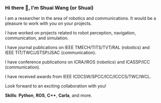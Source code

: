 ### Hi there 👋, I'm Shuai Wang (or Shuai)

I am a researcher in the area of robotics and communications. It would be a pleasure to work with you on your projects.

I have worked on projects related to robot perception, navigation, communication, and simulation.

I have journal publications on IEEE TMECH/TITS/TVT/RAL (robotics) and IEEE TIT/TWC/JSTSP/JSAC (communication).

I have conference publications on ICRA/IROS (robotics) and ICASSP/ICC (communication).

I have received awards from IEEE ICDCSW/SPCC/ICC/ICCCS/TWC/WCL.

Look forward to an exciting collaboration with you!

**Skills**: **Python**, **ROS**, **C++**, **Carla**, and more.
